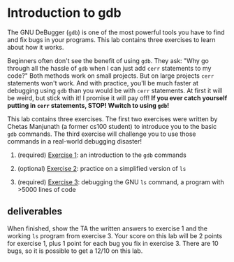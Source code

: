 # Introduction to gdb

The GNU DeBugger (`gdb`) is one of the most powerful tools you have to find and fix bugs in your programs.
This lab contains three exercises to learn about how it works.

Beginners often don't see the benefit of using `gdb`.
They ask: "Why go through all the hassle of `gdb` when I can just add `cerr` statements to my code?"
Both methods work on small projects.
But on large projects `cerr` statements won't work.
And with practice, you'll be much faster at debugging using `gdb` than you would be with `cerr` statements.
At first it will be weird, but  stick with it!
I promise it will pay off!
**If you ever catch yourself putting in `cerr` statements, STOP!
Wwitch to using `gdb`!**

This lab contains three exercises.
The first two exercises were written by Chetas Manjunath (a former cs100 student) to introduce you to the basic `gdb` commands.
The third exercise will challenge you to use those commands in a real-world debugging disaster!

1. (required) [Exercise 1](ex1/): an introduction to the `gdb` commands

3. (optional) [Exercise 2](ex2/): practice on a simplified version of `ls`

2. (required) [Exercise 3](ex3/): debugging the GNU `ls` command, a program with >5000 lines of code

## deliverables

When finished, show the TA the written answers to exercise 1 and the working `ls` program from exercise 3.
Your score on this lab will be 2 points for exercise 1, plus 1 point for each bug you fix in exercise 3.
There are 10 bugs, so it is possible to get a 12/10 on this lab.
